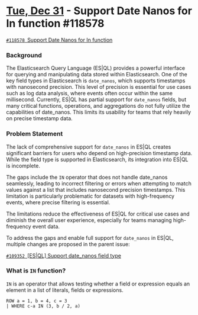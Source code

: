 # [Tue, Dec 31](day://2024.12.31) - Support Date Nanos for In function #118578

[`#118578` Support Date Nanos for In function](https://github.com/elastic/elasticsearch/issues/118578)

### Background

The Elasticsearch Query Language (ES|QL) provides a powerful interface for querying and manipulating data stored within Elasticsearch. One of the key field types in Elasticsearch is `date_nanos`, which supports timestamps with nanosecond precision. This level of precision is essential for use cases such as log data analysis, where events often occur within the same millisecond. Currently, ES|QL has partial support for `date_nanos` fields, but many critical functions, operations, and aggregations do not fully utilize the capabilities of date_nanos. This limits its usability for teams that rely heavily on precise timestamp data.

### Problem Statement

The lack of comprehensive support for `date_nanos` in ES|QL creates significant barriers for users who depend on high-precision timestamp data. While the field type is supported in Elasticsearch, its integration into ES|QL is incomplete.

The gaps include the `IN` operator that does not handle date_nanos seamlessly, leading to incorrect filtering or errors when attempting to match values against a list that includes nanosecond precision timestamps. This limitation is particularly problematic for datasets with high-frequency events, where precise filtering is essential.

The limitations reduce the effectiveness of ES|QL for critical use cases and diminish the overall user experience, especially for teams managing high-frequency event data.

To address the gaps and enable full support for `date_nanos` in ES|QL, multiple changes are proposed in the parent issue:

[`#109352` [ES|QL] Support date_nanos field type](https://github.com/elastic/elasticsearch/issues/109352)

### What is `IN` function?

`IN` is an operator that allows testing whether a field or expression equals an element in a list of literals, fields or expressions.

```plaintext
ROW a = 1, b = 4, c = 3
| WHERE c-a IN (3, b / 2, a)
```
